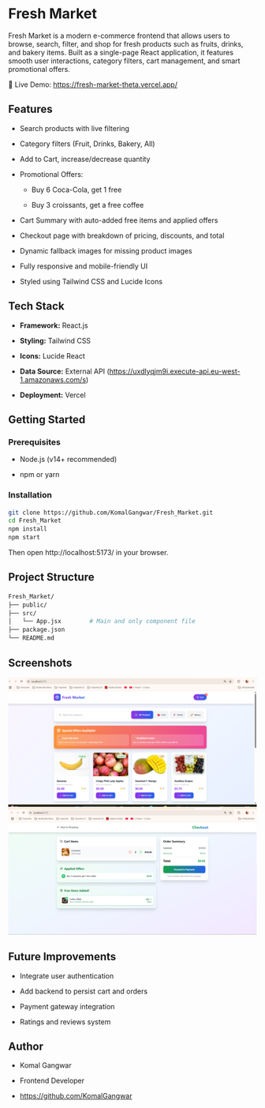 
# Fresh Market


Fresh Market is a modern e-commerce frontend that allows users to browse, search, filter, and shop for fresh products such as fruits, drinks, and bakery items. Built as a single-page React application, it features smooth user interactions, category filters, cart management, and smart promotional offers.

🔗 Live Demo:  https://fresh-market-theta.vercel.app/


## Features

- Search products with live filtering

- Category filters (Fruit, Drinks, Bakery, All)

- Add to Cart, increase/decrease quantity

- Promotional Offers:

     - Buy 6 Coca-Cola, get 1 free

    - Buy 3 croissants, get a free coffee

-  Cart Summary with auto-added free items and applied offers

-  Checkout page with breakdown of pricing, discounts, and total

-  Dynamic fallback images for missing product images

-  Fully responsive and mobile-friendly UI

-  Styled using Tailwind CSS and Lucide Icons


## Tech Stack

- **Framework:** React.js

- **Styling:** Tailwind CSS

- **Icons:** Lucide React

- **Data Source:** External API (https://uxdlyqjm9i.execute-api.eu-west-1.amazonaws.com/s)

- **Deployment:** Vercel




## Getting Started

### Prerequisites
- Node.js (v14+ recommended)

- npm or yarn

### Installation
```bash
git clone https://github.com/KomalGangwar/Fresh_Market.git
cd Fresh_Market
npm install
npm start
```

Then open http://localhost:5173/ in your browser.

## Project Structure

```bash
Fresh_Market/
├── public/
├── src/
│   └── App.jsx        # Main and only component file
├── package.json
└── README.md


```
## Screenshots

![App Screenshot](https://github.com/KomalGangwar/Fresh_Market/blob/12ba198af6411b536e3de7837be162b3fedc3b1b/src/assets/Screenshot%20(13).png)
![App Screenshot](https://github.com/KomalGangwar/Fresh_Market/blob/12ba198af6411b536e3de7837be162b3fedc3b1b/src/assets/Screenshot%20(11).png)


## Future Improvements

- Integrate user authentication

- Add backend to persist cart and orders

- Payment gateway integration

- Ratings and reviews system
## Author

- Komal Gangwar

- Frontend Developer

- https://github.com/KomalGangwar
